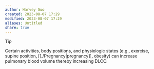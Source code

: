 ```yaml
---
author: Harvey Guo
created: 2023-08-07 17:29
modified: 2023-08-07 17:29
aliases: Untitled
share: true
---
```

>[!tip] 
>Certain activities, body positions, and physiologic states (e.g., exercise, supine position, [[./Pregnancy|pregnancy]], obesity) can increase pulmonary blood volume thereby increasing DLCO.
